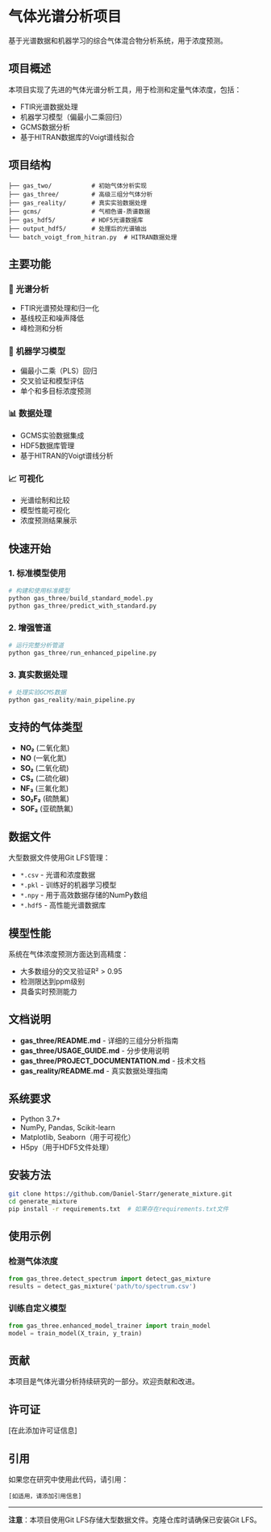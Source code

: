 # 气体光谱分析项目

基于光谱数据和机器学习的综合气体混合物分析系统，用于浓度预测。

## 项目概述

本项目实现了先进的气体光谱分析工具，用于检测和定量气体浓度，包括：
- FTIR光谱数据处理
- 机器学习模型（偏最小二乘回归）
- GCMS数据分析
- 基于HITRAN数据库的Voigt谱线拟合

## 项目结构

```
├── gas_two/           # 初始气体分析实现
├── gas_three/         # 高级三组分气体分析
├── gas_reality/       # 真实实验数据处理
├── gcms/              # 气相色谱-质谱数据
├── gas_hdf5/          # HDF5光谱数据库
├── output_hdf5/       # 处理后的光谱输出
└── batch_voigt_from_hitran.py  # HITRAN数据处理
```

## 主要功能

### 🔬 **光谱分析**
- FTIR光谱预处理和归一化
- 基线校正和噪声降低
- 峰检测和分析

### 🤖 **机器学习模型**
- 偏最小二乘（PLS）回归
- 交叉验证和模型评估
- 单个和多目标浓度预测

### 📊 **数据处理**
- GCMS实验数据集成
- HDF5数据库管理
- 基于HITRAN的Voigt谱线分析

### 📈 **可视化**
- 光谱绘制和比较
- 模型性能可视化
- 浓度预测结果展示

## 快速开始

### 1. 标准模型使用
```python
# 构建和使用标准模型
python gas_three/build_standard_model.py
python gas_three/predict_with_standard.py
```

### 2. 增强管道
```python
# 运行完整分析管道
python gas_three/run_enhanced_pipeline.py
```

### 3. 真实数据处理
```python
# 处理实验GCMS数据
python gas_reality/main_pipeline.py
```

## 支持的气体类型

- **NO₂** (二氧化氮)
- **NO** (一氧化氮)  
- **SO₂** (二氧化硫)
- **CS₂** (二硫化碳)
- **NF₃** (三氟化氮)
- **SO₂F₂** (硫酰氟)
- **SOF₂** (亚硫酰氟)

## 数据文件

大型数据文件使用Git LFS管理：
- `*.csv` - 光谱和浓度数据
- `*.pkl` - 训练好的机器学习模型
- `*.npy` - 用于高效数据存储的NumPy数组
- `*.hdf5` - 高性能光谱数据库

## 模型性能

系统在气体浓度预测方面达到高精度：
- 大多数组分的交叉验证R² > 0.95
- 检测限达到ppm级别
- 具备实时预测能力

## 文档说明

- **gas_three/README.md** - 详细的三组分分析指南
- **gas_three/USAGE_GUIDE.md** - 分步使用说明
- **gas_three/PROJECT_DOCUMENTATION.md** - 技术文档
- **gas_reality/README.md** - 真实数据处理指南

## 系统要求

- Python 3.7+
- NumPy, Pandas, Scikit-learn
- Matplotlib, Seaborn（用于可视化）
- H5py（用于HDF5文件处理）

## 安装方法

```bash
git clone https://github.com/Daniel-Starr/generate_mixture.git
cd generate_mixture
pip install -r requirements.txt  # 如果存在requirements.txt文件
```

## 使用示例

### 检测气体浓度
```python
from gas_three.detect_spectrum import detect_gas_mixture
results = detect_gas_mixture('path/to/spectrum.csv')
```

### 训练自定义模型
```python
from gas_three.enhanced_model_trainer import train_model
model = train_model(X_train, y_train)
```

## 贡献

本项目是气体光谱分析持续研究的一部分。欢迎贡献和改进。

## 许可证

[在此添加许可证信息]

## 引用

如果您在研究中使用此代码，请引用：
```
[如适用，请添加引用信息]
```

---

**注意**：本项目使用Git LFS存储大型数据文件。克隆仓库时请确保已安装Git LFS。